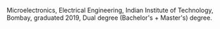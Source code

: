  Microelectronics, Electrical Engineering, Indian Institute of Technology, Bombay, graduated 2019, Dual degree (Bachelor's + Master's) degree.

